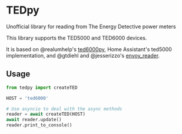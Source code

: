# TEDpy

Unofficial library for reading from The Energy Detective power meters

This library supports the TED5000 and TED6000 devices.

It is based on @realumhelp's [ted6000py](https://github.com/realumhelp/ted6000py), Home Assistant's ted5000 implementation, and @gtdiehl and @jesserizzo's [envoy_reader](https://github.com/gtdiehl/envoy_reader/).

## Usage

```python
from tedpy import createTED

HOST = 'ted6000'

# Use asyncio to deal with the async methods
reader = await createTED(HOST)
await reader.update()
reader.print_to_console()
```
